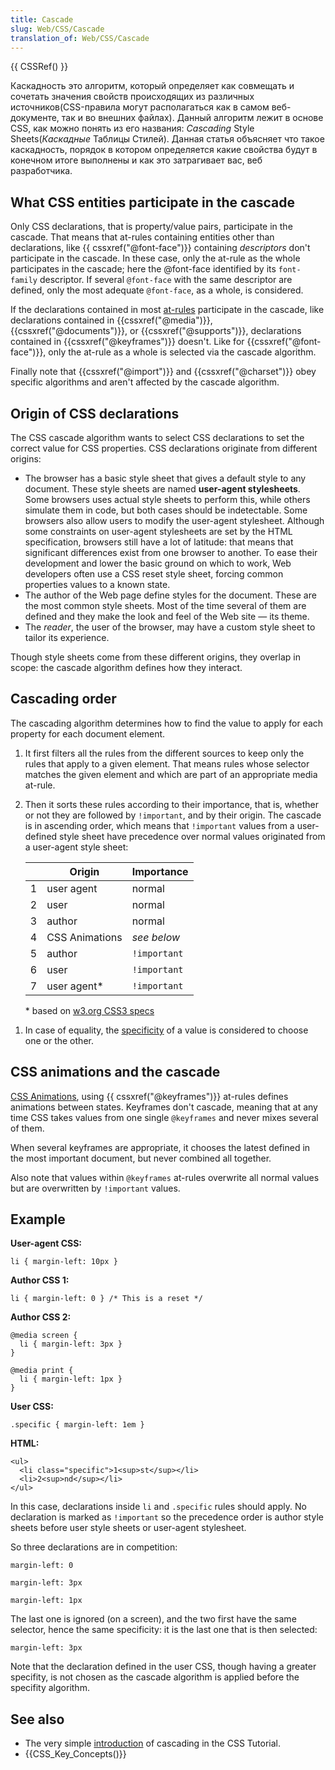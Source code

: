 ```yaml
---
title: Cascade
slug: Web/CSS/Cascade
translation_of: Web/CSS/Cascade
---
```

{{ CSSRef() }}

Каскадность это алгоритм, который определяет как совмещать и сочетать значения свойств происходящих из различных источников(CSS-правила могут располагаться как в самом веб-документе, так и во внешних файлах). Данный алгоритм лежит в основе CSS, как можно понять из его названия: _Cascading_ Style Sheets(_Каскадные_ Таблицы Стилей). Данная статья объясняет что такое каскадность, порядок в котором определяется какие свойства будут в конечном итоге выполнены и как это затрагивает вас, веб разработчика.

## What CSS entities participate in the cascade

Only CSS declarations, that is property/value pairs, participate in the cascade. That means that at-rules containing entities other than declarations, like {{ cssxref("@font-face")}} containing _descriptors_ don't participate in the cascade. In these case, only the at-rule as the whole participates in the cascade; here the @font-face identified by its `font-family` descriptor. If several `@font-face` with the same descriptor are defined, only the most adequate `@font-face`, as a whole, is considered.

If the declarations contained in most [at-rules](/ru/docs/CSS/At-rule) participate in the cascade, like declarations contained in {{cssxref("@media")}}, {{cssxref("@documents")}}, or {{cssxref("@supports")}}, declarations contained in {{cssxref("@keyframes")}} doesn't. Like for {{cssxref("@font-face")}}, only the at-rule as a whole is selected via the cascade algorithm.

Finally note that {{cssxref("@import")}} and {{cssxref("@charset")}} obey specific algorithms and aren't affected by the cascade algorithm.

## Origin of CSS declarations

The CSS cascade algorithm wants to select CSS declarations to set the correct value for CSS properties. CSS declarations originate from different origins:

- The browser has a basic style sheet that gives a default style to any document. These style sheets are named **user-agent stylesheets**. Some browsers uses actual style sheets to perform this, while others simulate them in code, but both cases should be indetectable. Some browsers also allow users to modify the user-agent stylesheet. Although some constraints on user-agent stylesheets are set by the HTML specification, browsers still have a lot of latitude: that means that significant differences exist from one browser to another. To ease their development and lower the basic ground on which to work, Web developers often use a CSS reset style sheet, forcing common properties values to a known state.
- The author of the Web page define styles for the document. These are the most common style sheets. Most of the time several of them are defined and they make the look and feel of the Web site — its theme.
- The _reader_, the user of the browser, may have a custom style sheet to tailor its experience.

Though style sheets come from these different origins, they overlap in scope: the cascade algorithm defines how they interact.

## Cascading order

The cascading algorithm determines how to find the value to apply for each property for each document element.

1.  It first filters all the rules from the different sources to keep only the rules that apply to a given element. That means rules whose selector matches the given element and which are part of an appropriate media at-rule.
2.  Then it sorts these rules according to their importance, that is, whether or not they are followed by `!important`, and by their origin. The cascade is in ascending order, which means that `!important` values from a user-defined style sheet have precedence over normal values originated from a user-agent style sheet:

    |     | Origin         | Importance   |
    | --- | -------------- | ------------ |
    | 1   | user agent     | normal       |
    | 2   | user           | normal       |
    | 3   | author         | normal       |
    | 4   | CSS Animations | _see below_  |
    | 5   | author         | `!important` |
    | 6   | user           | `!important` |
    | 7   | user agent\*   | `!important` |

    \* based on [w3.org CSS3 specs](https://www.w3.org/TR/css-cascade-3/#importance)

<!---->

1.  In case of equality, the [specificity](/ru/docs/CSS/Specificity) of a value is considered to choose one or the other.

## CSS animations and the cascade

[CSS Animations](/ru/docs/CSS/Using_CSS_animations), using {{ cssxref("@keyframes")}} at-rules defines animations between states. Keyframes don't cascade, meaning that at any time CSS takes values from one single `@keyframes` and never mixes several of them.

When several keyframes are appropriate, it chooses the latest defined in the most important document, but never combined all together.

Also note that values within `@keyframes` at-rules overwrite all normal values but are overwritten by `!important` values.

## Example

**User-agent CSS:**

    li { margin-left: 10px }

**Author CSS 1:**

    li { margin-left: 0 } /* This is a reset */

**Author CSS 2:**

    @media screen {
      li { margin-left: 3px }
    }

    @media print {
      li { margin-left: 1px }
    }

**User CSS:**

    .specific { margin-left: 1em }

**HTML:**

    <ul>
      <li class="specific">1<sup>st</sup></li>
      <li>2<sup>nd</sup></li>
    </ul>

In this case, declarations inside `li` and `.specific` rules should apply. No declaration is marked as `!important` so the precedence order is author style sheets before user style sheets or user-agent stylesheet.

So three declarations are in competition:

    margin-left: 0

<!---->

    margin-left: 3px

<!---->

    margin-left: 1px

The last one is ignored (on a screen), and the two first have the same selector, hence the same specificity: it is the last one that is then selected:

    margin-left: 3px

Note that the declaration defined in the user CSS, though having a greater specifity, is not chosen as the cascade algorithm is applied before the specifity algorithm.

## See also

- The very simple [introduction](/ru/docs/CSS/Getting_Started/Cascading_and_inheritance) of cascading in the CSS Tutorial.
- {{CSS_Key_Concepts()}}
